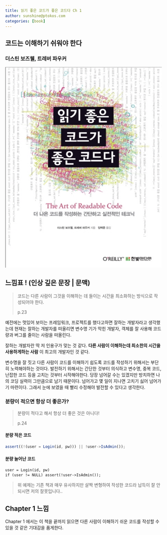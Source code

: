 ```yaml
---
title: 읽기 좋은 코드가 좋은 코드다 Ch 1
author: sunshine@ptokos.com
categories: [book]
---
```


## 코드는 이해하기 쉬워야 한다


### 더스틴 보즈웰, 트레버 파우커
![Alt text](/assets/img/book/읽기좋은코드가좋은코드다/cover.png)



## 느낌표 ! (인상 깊은 문장 | 문맥)
> 코드는 다른 사람이 그것을 이해하는 데 들이는 시간을 최소화하는 방식으로 작성되어야 한다.
> 
> p.23

예전에는 멋있어 보이는 프레임워크, 프로젝트를 했다고하면 잘하는 개발자라고 생각했는데 현재는 잘하는 개발자를 떠올리면 변수명 기가 막힌 개발자, 객체를 잘 사용해 코드량과 버그를 줄이는 사람을 떠올린다. 

잘하는 개발자란 딱 저 인용구가 맞는 것 같다. **다른 사람이 이해하는데 최소한의 시간을 사용하게하는 사람** 이 최고의 개발자인 것 같다. 

변수명을 잘 짓고 다른 사람이 코드를 이해하기 쉽도록 코드를 작성하기 위해서는 부단히 노력해야하는 것이다. 
발전하기 위해서는 간단한 것부터 의식하고 변수명, 중복 코드, 난잡한 코드 등을 고치는 것부터 시작해야한다. 당장 넘어갈 수는 있겠지만 방치하면 나의 코딩 실력이 그만큼으로 남기 때문이다. 
넘어가고 몇 일이 지나면 고치기 싫어 넘어가기 마련이다. 그래서 눈에 보였을 때 빨리 수정해야 발전할 수 있다고 생각한다.

### 분량이 적으면 항상 더 좋은가?
> 분량이 적다고 해서 항상 더 좋은 것은 아니다!
> 
> p.24 

#### 분량 적은 코드
```javascript
assert((!(user = Login(id, pw))) || !user->IsAdmin());
```

#### 분량 늘어난 코드
```
user = Login(id, pw)
if (user != NULL) assert(!user->IsAdmin()); 
```
> 위 예제는 기존 책과 매우 유사하지만 살짝 변형하여 작성한 코드라 납득이 잘 안되시면 저의 잘못입니다..

## Chapter 1 느낌
Chapter 1 에서는 이 책을 끝까지 읽으면 다른 사람이 이해하기 쉬운 코드를 작성할 수 있을 것 같은 기대감을 품게한다. 


